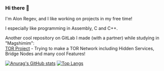### Hi there 👋
I'm Alon Regev, and I like working on projects in my free time!

I especially like programming in Assembly, C and C++.

Another cool repository on GitLab I made (with a partner) while studying in "Magshimim": <br/>[TOR Project](https://gitlab.com/AlonRegev/emek-izrael-302-tor) - Trying to make a TOR Network including Hidden Services, Bridge Nodes and many cool Features!

[![Anurag's GitHub stats](https://github-readme-stats.vercel.app/api?username=Alon-Regev&count_private=true&show_icons=true&theme=dark)](https://github.com/anuraghazra/github-readme-stats)
[![Top Langs](https://github-readme-stats.vercel.app/api/top-langs/?username=Alon-Regev&layout=compact)](https://github.com/anuraghazra/github-readme-stats)

<!--
**Alon-Regev/Alon-Regev** is a ✨ _special_ ✨ repository because its `README.md` (this file) appears on your GitHub profile.

Here are some ideas to get you started:

- 🔭 I’m currently working on ...
- 🌱 I’m currently learning ...
- 👯 I’m looking to collaborate on ...
- 🤔 I’m looking for help with ...
- 💬 Ask me about ...
- 📫 How to reach me: ...
- 😄 Pronouns: ...
- ⚡ Fun fact: ...
-->
